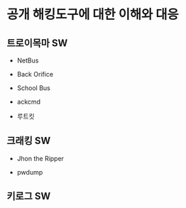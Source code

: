 # 공개 해킹도구에 대한 이해와 대응

## 트로이목마 SW

* NetBus

* Back Orifice

* School Bus

* ackcmd

* 루트킷

## 크래킹 SW

* Jhon the Ripper

* pwdump

## 키로그 SW